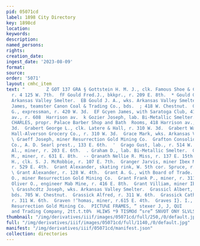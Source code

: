 ```yaml
---
pid: 05071cd
label: 1898 City Directory
key: 1898cd
location: 
keywords: 
description: 
named_persons: 
rights: 
creation_date: 
ingest_date: '2023-08-09'
format: 
source: 
order: '5071'
layout: cmhc_item
text: "        Z GOT 137 GRA § Gottstein H. M. J., clk. Famous Shoe & Clothing Co.,
  r. 4 125 W. 7th.  fF Gould Fred.J., bkkpr., r. 209 E. 8th.  * Gould George A., wks.
  Arkansas Valley Smelter.  EB Gould J. A., wks. Arkansas Valley Smelter.  - Gourlay
  James, teamster Canon Coal & Trading Co., bds.  ; 418 W. Chestnut.  Gove Leonard
  G., expressman, r. 420 W. 3d.  EF Gcyen James, with Saratoga Club, 416 Harrison
  av., r. 608  Harrison av.  k Gozier Joseph, lab. Bi-Metallic Smelter.  - GRABERT
  CHARLES, propr. Palace Barber Shop and Bath  Rooms, 418 Harrison av., r. 310 W.
  3d.  Grabert George L., clk. Latere & Hall, r. 310 W. 3d.  Grabert Walter T., clk.
  Hall-Alverson Grocery Co., r. 310 W. 3d.  Grace Mark, wks. Arkansas Valley Smelter.
  \ Graeff Joseph, miner Resurrection Gold Mining Co.  Grafton Consolidated Mining
  Co., A. D. Searl prest., 133 E. 6th.  '  Grago Gust, lab., r. 514 W. Chestnut.  Graham
  Al., miner, r. 203 E. 6th.  . Graham D., lab. Bi-Metallic Smelter.  Graham James
  M., miner, r. 631 E. 8th.  -- Qranath Nellie R. Miss, r. 137 E. 15th.  Granger Charles
  H., clk. S. J. McRobbie, r. 107 E. 7th.  Granger Jarvis, miner Ibex Mining Co.,
  r. 529 E. 4th.  Grant Alexander, skating rink, W. 5th cor. Spruce, r. 314 W. 3d.
  \ Grant Alexander, r. 128 W. 4th.  Grant A. G., with Board of Trade.  Grant Edward
  O., miner Resurrection Gold Mining Co.  Grant Frank P., miner, r. 311 E. 4th.  Grant
  Oliver O., engineer Mab Mine, r. 416 E. 8th.  Grant Villiam, miner Ibex Mining Co.
  \ Grasshcdtz Joseph, wks. Arkansas Valley Smelter.  Grassicl Albert, lab. J. Redmond,
  bds. 705 W. Chestnut.  Grassick Alfred, r. 311 W. 6th.  Grassick Catherine Miss,
  r. 311 W. 6th.  Graven !‘homas, miner, r.615 E. 4th.  Graves I}. I., shift boss
  Resurrection Gold Mining Co.  PICTU%E FRAMES, “ stexer J, J, QUI     Canon Goal
  and Trading Company, 2tt.t.t0%  HLIWS *9 TISMOd “sre” SNVOT ONY SLVLS3 Wt  = = , "
thumbnail: "/img/derivatives/iiif/images/05071cd/full/250,/0/default.jpg"
full: "/img/derivatives/iiif/images/05071cd/full/1140,/0/default.jpg"
manifest: "/img/derivatives/iiif/05071cd/manifest.json"
collection: directories
---
```

